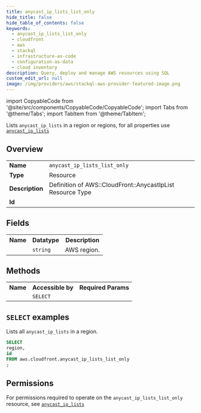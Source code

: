 ```yaml
---
title: anycast_ip_lists_list_only
hide_title: false
hide_table_of_contents: false
keywords:
  - anycast_ip_lists_list_only
  - cloudfront
  - aws
  - stackql
  - infrastructure-as-code
  - configuration-as-data
  - cloud inventory
description: Query, deploy and manage AWS resources using SQL
custom_edit_url: null
image: /img/providers/aws/stackql-aws-provider-featured-image.png
---
```


import CopyableCode from '@site/src/components/CopyableCode/CopyableCode';
import Tabs from '@theme/Tabs';
import TabItem from '@theme/TabItem';

Lists <code>anycast_ip_lists</code> in a region or regions, for all properties use <a href="/providers/aws/serviceName/anycast_ip_lists/"><code>anycast_ip_lists</code></a>

## Overview
<table><tbody>
<tr><td><b>Name</b></td><td><code>anycast_ip_lists_list_only</code></td></tr>
<tr><td><b>Type</b></td><td>Resource</td></tr>
<tr><td><b>Description</b></td><td>Definition of AWS::CloudFront::AnycastIpList Resource Type</td></tr>
<tr><td><b>Id</b></td><td><CopyableCode code="aws.cloudfront.anycast_ip_lists_list_only" /></td></tr>
</tbody></table>

## Fields
<table><tbody><tr><th>Name</th><th>Datatype</th><th>Description</th></tr><tr><td><CopyableCode code="region" /></td><td><code>string</code></td><td>AWS region.</td></tr>
</tbody></table>

## Methods

<table><tbody>
  <tr>
    <th>Name</th>
    <th>Accessible by</th>
    <th>Required Params</th>
  </tr>
  <tr>
    <td><CopyableCode code="list_resources" /></td>
    <td><code>SELECT</code></td>
    <td><CopyableCode code="region" /></td>
  </tr>
</tbody></table>

## `SELECT` examples
Lists all <code>anycast_ip_lists</code> in a region.
```sql
SELECT
region,
id
FROM aws.cloudfront.anycast_ip_lists_list_only
;
```


## Permissions

For permissions required to operate on the <code>anycast_ip_lists_list_only</code> resource, see <a href="/providers/aws/cloudfront/anycast_ip_lists/#permissions"><code>anycast_ip_lists</code></a>

